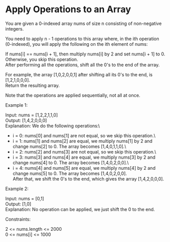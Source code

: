 # Apply Operations to an Array

You are given a 0-indexed array nums of size n consisting of non-negative integers.

You need to apply n - 1 operations to this array where, in the ith operation (0-indexed), you will apply the following on the ith element of nums:

If nums[i] == nums[i + 1], then multiply nums[i] by 2 and set nums[i + 1] to 0. Otherwise, you skip this operation.\
After performing all the operations, shift all the 0's to the end of the array.

For example, the array [1,0,2,0,0,1] after shifting all its 0's to the end, is [1,2,1,0,0,0].\
Return the resulting array.

Note that the operations are applied sequentially, not all at once.

Example 1:

Input: nums = [1,2,2,1,1,0]\
Output: [1,4,2,0,0,0]\
Explanation: We do the following operations:\
- i = 0: nums[0] and nums[1] are not equal, so we skip this operation.\
- i = 1: nums[1] and nums[2] are equal, we multiply nums[1] by 2 and change nums[2] to 0. The array becomes [1,4,0,1,1,0].\
- i = 2: nums[2] and nums[3] are not equal, so we skip this operation.\
- i = 3: nums[3] and nums[4] are equal, we multiply nums[3] by 2 and change nums[4] to 0. The array becomes [1,4,0,2,0,0].\
- i = 4: nums[4] and nums[5] are equal, we multiply nums[4] by 2 and change nums[5] to 0. The array becomes [1,4,0,2,0,0].\
After that, we shift the 0's to the end, which gives the array [1,4,2,0,0,0].

Example 2:

Input: nums = [0,1]\
Output: [1,0]\
Explanation: No operation can be applied, we just shift the 0 to the end.

Constraints:

2 <= nums.length <= 2000\
0 <= nums[i] <= 1000